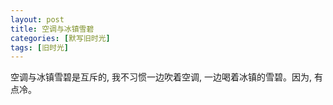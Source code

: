 ```yaml
---
layout: post
title: 空调与冰镇雪碧
categories: [默写旧时光]
tags: [旧时光]
---
```


空调与冰镇雪碧是互斥的, 我不习惯一边吹着空调, 一边喝着冰镇的雪碧。因为, 有点冷。